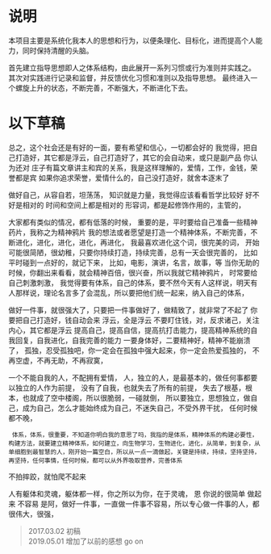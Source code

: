 # 说明
本项目主要是系统化我本人的思想和行为，以便条理化、目标化，进而提高个人能力，同时保持清醒的头脑。

首先建立指导思想即人之体系结构，由此展开一系列习惯或行为准则并实践之。
其次对实践进行记录和监督，并反馈优化习惯和准则以及指导思想。
最终进入一个螺旋上升的状态，不断完善，不断强大，不断进化下去。


# 以下草稿
总之，这个社会还是有好的一面，要有希望和信心，一切都会好的
我觉得，把自己打造好，其它都是浮云，自己打造好了，其它的会自动来，或只是副产品
你认为还对
庄子有篇文章讲主和宾的关系，我是这样理解的，爱情，工作，金钱，荣誉都是宾
如果你追求荣誉，爱情什么的，自己没打造好，就舍本逐末了

做好自己，从容自若，坦荡荡，
知识就是力量，我觉得应该看看哲学比较好
好不好是相对的 时间和空间上都是相对的
形容词，都是起修饰作用的，主管的，

大家都有类似的情况，都有低落的时候，
重要的是，平时要给自己准备一些精神药片，我称之为精神鸦片 
我的想法或者愿望是打造一个精神体系，不断完善，不断进化，进化，进化，进化，再进化，
我最喜欢进化这个词，很完美的词， 
开始可能很简陋，很幼稚，只要你持续打造，持续完善，总有一天会很完善的， 
比如平时碰到一点好的，就记下来，
比如，电影，演讲，名言，故事，等 
当你无助的时候，你翻出来看看，就会精神百倍，很兴奋，所以我就它精神鸦片， 时常要给自己刺激刺激，
我觉得要有体系，自己的体系，要不然今天有人这样说，明天有人那样说，理论名言多了会混乱，所以要把他们统一起来，纳入自己的体系，

做好一件事，就很强大了，只要把一件事做好了，做精致了，就非常了不起了
你要把自己打造好，钱自动会来 
浮云，全是浮云 不要盯住钱，对，反求诸己，关注内心，其它都是浮云
提高自己，提高自信，提高抗打击能力，提高精神系统的自我回复，自我进化，自我完善的能力
一要身体好，二要精神好，精神不能崩溃了， 
孤独，忍受孤独吧，你一定会在孤独中强大起来，你一定会热爱孤独的，
不再空虚，不再无助，不再寂寞， 

一个不能自我的人，不配拥有爱情， 
人，独立的人，是最基本的，做任何事都要以独立的人作为前提，
没有了自我，也就失去了所有的前提，
失去了根基，根本，也就成了空中楼阁，所以很脆弱，一碰就倒，
所以要独立，思想独立，做自己，成为自己，怎么才能始终成为自己，不迷失自己，不受外界干扰，
任何时候都不晚， 
 
     体系，体系，很重要，不知道你明白我的意思了吗，我指的是体系，精神体系的构建必要性，构建方法，就要建立精神体系，如何建立，向生物学习，生物进化，进化，从简单，到复杂，从单细胞到最智慧的人，刚开始一篇空白，所以从一点一滴做起，关键是持续，持续，坚持坚持，再坚持，任何事情，任何时候，都可以从外界吸取营养，完善体系

不拍摔跤，就怕爬不起来

人有躯体和灵魂，躯体都一样，你之所以为你，在于灵魂，
恩 你说的很简单 做起来 不容易
是阿，做好一件事，一直做一件事不容易，所以专心做一件事的人，都很伟大，很强， 


>2017.03.02  初稿      
>2019.05.01  增加了以前的感想
>go on
